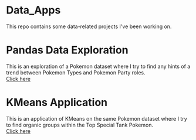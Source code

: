 # Data_Apps
This repo contains some data-related projects I've been working on.</br>
<h1>Pandas Data Exploration</h1>
This is an exploration of a Pokemon dataset where I try to find any hints of a trend between Pokemon Types and Pokemon Party roles.</br>
<a href="https://github.com/tedglim/data_apps/tree/master/src/data_exploration">Click here</a>

<h1>KMeans Application</h1>
This is an application of KMeans on the same Pokemon dataset where I try to find organic groups within the Top Special Tank Pokemon.</br>
<a href="https://github.com/tedglim/data_apps/tree/master/src/kmeans_app">Click here</a>
